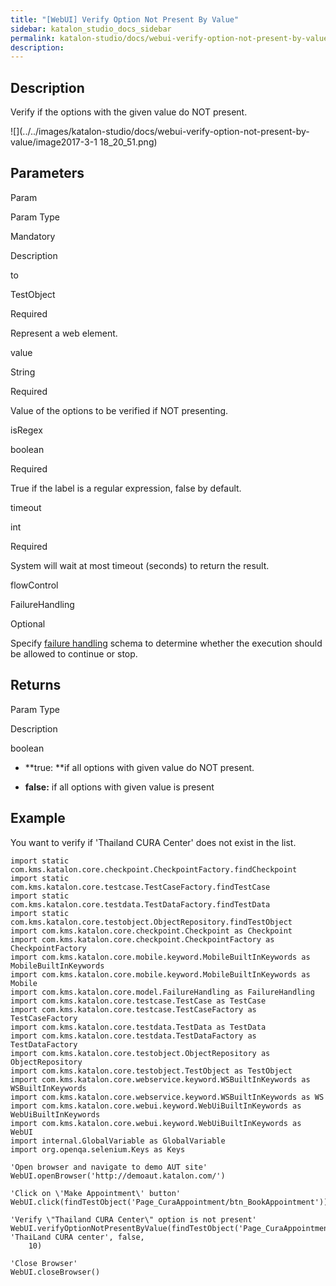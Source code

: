 ```yaml
---
title: "[WebUI] Verify Option Not Present By Value" 
sidebar: katalon_studio_docs_sidebar
permalink: katalon-studio/docs/webui-verify-option-not-present-by-value.html 
description: 
---
```

Description
-----------

Verify if the options with the given value do NOT present.

![](../../images/katalon-studio/docs/webui-verify-option-not-present-by-value/image2017-3-1 18_20_51.png)

Parameters
----------

Param

Param Type

Mandatory

Description

to

TestObject

Required

Represent a web element.

value

String

Required

Value of the options to be verified if NOT presenting.

isRegex

boolean

Required

True if the label is a regular expression, false by default.

timeout

int

Required

System will wait at most timeout (seconds) to return the result.

flowControl

FailureHandling

Optional

Specify [failure handling](https://docs.katalon.com/x/qAAM) schema to determine whether the execution should be allowed to continue or stop.

Returns
-------

Param Type

Description

boolean

*   **true: **if all options with given value do NOT present.
    
*   **false:** if all options with given value is present
    

Example
-------

You want to verify if 'Thailand CURA Center' does not exist in the list.

```
import static com.kms.katalon.core.checkpoint.CheckpointFactory.findCheckpoint
import static com.kms.katalon.core.testcase.TestCaseFactory.findTestCase
import static com.kms.katalon.core.testdata.TestDataFactory.findTestData
import static com.kms.katalon.core.testobject.ObjectRepository.findTestObject
import com.kms.katalon.core.checkpoint.Checkpoint as Checkpoint
import com.kms.katalon.core.checkpoint.CheckpointFactory as CheckpointFactory
import com.kms.katalon.core.mobile.keyword.MobileBuiltInKeywords as MobileBuiltInKeywords
import com.kms.katalon.core.mobile.keyword.MobileBuiltInKeywords as Mobile
import com.kms.katalon.core.model.FailureHandling as FailureHandling
import com.kms.katalon.core.testcase.TestCase as TestCase
import com.kms.katalon.core.testcase.TestCaseFactory as TestCaseFactory
import com.kms.katalon.core.testdata.TestData as TestData
import com.kms.katalon.core.testdata.TestDataFactory as TestDataFactory
import com.kms.katalon.core.testobject.ObjectRepository as ObjectRepository
import com.kms.katalon.core.testobject.TestObject as TestObject
import com.kms.katalon.core.webservice.keyword.WSBuiltInKeywords as WSBuiltInKeywords
import com.kms.katalon.core.webservice.keyword.WSBuiltInKeywords as WS
import com.kms.katalon.core.webui.keyword.WebUiBuiltInKeywords as WebUiBuiltInKeywords
import com.kms.katalon.core.webui.keyword.WebUiBuiltInKeywords as WebUI
import internal.GlobalVariable as GlobalVariable
import org.openqa.selenium.Keys as Keys

'Open browser and navigate to demo AUT site'
WebUI.openBrowser('http://demoaut.katalon.com/')

'Click on \'Make Appointment\' button'
WebUI.click(findTestObject('Page_CuraAppointment/btn_BookAppointment'))

'Verify \"Thailand CURA Center\" option is not present'
WebUI.verifyOptionNotPresentByValue(findTestObject('Page_CuraAppointment/lst_Facility'), 'ThaiLand CURA center', false, 
    10)

'Close Browser'
WebUI.closeBrowser()
```